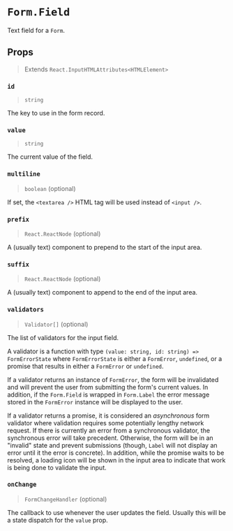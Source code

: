 # `Form.Field`

Text field for a `Form`.

## Props
> Extends `React.InputHTMLAttributes<HTMLElement>`

### `id`
> `string`

The key to use in the form record.

### `value`
> `string`

The current value of the field.

### `multiline`
> `boolean` (optional)

If set, the `<textarea />` HTML tag will be used instead of `<input />`.

### `prefix`
> `React.ReactNode` (optional)

A (usually text) component to prepend to the start of the input area.

### `suffix`
> `React.ReactNode` (optional)

A (usually text) component to append to the end of the input area.

### `validators`
> `Validator[]` (optional)

The list of validators for the input field.

A validator is a function with type `(value: string, id: string) =>
FormErrorState` where `FormErrorState` is either a `FormError`, `undefined`, or a
promise that results in either a `FormError` or `undefined`.

If a validator returns an instance of `FormError`, the form will be invalidated
and will prevent the user from submitting the form's current values. In
addition, if the `Form.Field` is wrapped in `Form.Label` the error message
stored in the `FormError` instance will be displayed to the user.

If a validator returns a promise, it is considered an *asynchronous* form
validator where validation requires some potentially lengthy network request. If
there is currently an error from a synchronous validator, the synchronous error
will take precedent. Otherwise, the form will be in an "invalid" state and
prevent submissions (though, `Label` will not display an error until it the
error is concrete). In addition, while the promise waits to be resolved, a
loading icon will be shown in the input area to indicate that work is being done
to validate the input.

### `onChange`
> `FormChangeHandler` (optional)

The callback to use whenever the user updates the field. Usually this will be a
state dispatch for the `value` prop.
